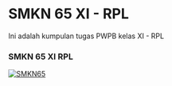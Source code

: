 # SMKN 65 XI - RPL

Ini adalah kumpulan tugas PWPB kelas XI - RPL

<h3>SMKN 65 XI RPL</h3>

[![SMKN65](https://img.shields.io/badge/SMKN65-SMKN%2065%20SCHOOL-white)](https://smkn65-jkt.sch.id/home)
